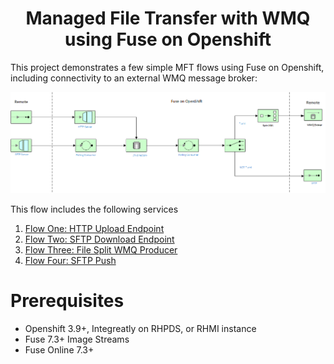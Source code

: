 <h1 align="center">Managed File Transfer with WMQ<br/>using Fuse on Openshift</h1>

This project demonstrates a few simple MFT flows using Fuse on Openshift, including connectivity to an external WMQ message broker:

![](images/fis-mft-with-wmq.png "fis-mft-with-wmq")

This flow includes the following services

1. [Flow One: HTTP Upload Endpoint](./http-upload-service)
2. [Flow Two: SFTP Download Endpoint](./sftp-download)
3. [Flow Three: File Split WMQ Producer](./wmq-upload-service)
4. [Flow Four: SFTP Push](./sftp-upload)

Prerequisites
==============================

- Openshift 3.9+, Integreatly on RHPDS, or RHMI instance
- Fuse 7.3+ Image Streams
- Fuse Online 7.3+
